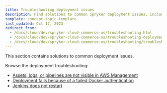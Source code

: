 ```yaml
---
title: Troubleshooting deployment issues
description: Find solutions to common Spryker deployment issues, including troubleshooting Docker, Jenkins, and AWS-related deployment errors.
template: concept-topic-template
last_updated: Oct 17, 2023
redirect_from:
  - /docs/cloud/dev/spryker-cloud-commerce-os/troubleshooting.html
  - /docs/cloud/dev/spryker-cloud-commerce-os/troubleshooting-deployment/troubleshooting-deployment.html
  - /docs/cloud/dev/spryker-cloud-commerce-os/troubleshooting/troubleshooting-deployment-issues/troubleshooting-deployment-issues.html
---
```


This section contains solutions to common deployment issues.

Browse the deployment troubleshooting:

- [Assets, logs, or pipelines are not visible in AWS Management](/docs/ca/dev/troubleshooting/troubleshooting-deployment-issues/assets-logs-or-pipelines-are-not-visible-in-aws-management-console.html)
- [Deployment fails because of a failed Docker authentication](/docs/ca/dev/troubleshooting/troubleshooting-deployment-issues/deployment-fails-due-to-a-failed-docker-authentication.html)
- [Jenkins does not restart](/docs/ca/dev/troubleshooting/troubleshooting-deployment-issues/jenkins-does-not-restart.html)

